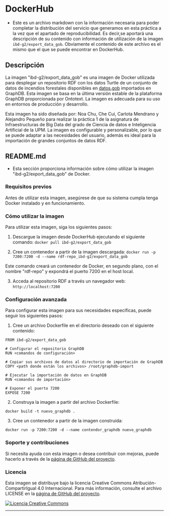 # DockerHub

- Este es un archivo markdown con la información necesaria para poder completar la distribución del servicio que generamos en esta práctica a la vez que el apartado de reproducibilidad. Es decir,se aportará una descripción de su contenido con información de utilización de la imagen `ibd-g2/export_data_gob`. Obviamente el contenido de este archivo es el mismo que el que se puede encontrar en DockerHub.

## Descripción

La imagen "ibd-g2/export_data_gob" es una imagen de Docker utilizada para desplegar un repositorio RDF con los datos Turtle de un conjunto de datos de incendios forestales disponibles en [datos.gob](https://datos.gob.es/es) importados en GraphDB. Esta imagen se basa en la última versión estable de la plataforma GraphDB proporcionada por Ontotext. La imagen es adecuada para su uso en entornos de producción y desarrollo.

Esta imagen ha sido diseñada por: Noa Chu, Che Cui, Carlota Mendrano y Alejandro Pequeño para realizar la práctica 1 de la asignatura de Infraestructuras de Big Data del grado de Ciencia de datos e Inteligencia Artificial de la UPM. La imagen es configurable y personalizable, por lo que se puede adaptar a las necesidades del usuario, además es ideal para la importación de grandes conjuntos de datos RDF.

## README.md

- Esta sección proporciona información sobre cómo utilizar la imagen "ibd-g2/export_data_gob" de Docker.

### Requisitos previos

Antes de utilizar esta imagen, asegúrese de que su sistema cumpla tenga Docker instalado y en funcionamiento.

### Cómo utilizar la imagen

Para utilizar esta imagen, siga los siguientes pasos:

1. Descargue la imagen desde DockerHub ejecutando el siguiente comando: `docker pull ibd-g2/export_data_gob`

2. Cree un contenedor a partir de la imagen descargada: `docker run -p 7200:7200 -d --name rdf-repo_ibd-g2/export_data_gob`

Este comando creará un contenedor de Docker, en segundo plano, con el nombre "rdf-repo" y expondrá el puerto 7200 en el host local.

3. Acceda al repositorio RDF a través un navegador web: `http://localhost:7200`

### Configuración avanzada

Para configurar esta imagen para sus necesidades específicas, puede seguir los siguientes pasos:

1. Cree un archivo Dockerfile en el directorio deseado con el siguiente contenido:

```
FROM ibd-g2/export_data_gob

# Configurar el repositorio GraphDB
RUN <comandos de configuración>

# Copiar sus archivos de datos al directorio de importación de GraphDB
COPY <path donde están los archivos> /root/graphdb-import

# Ejecutar la importación de datos en GraphDB
RUN <comandos de importación>

# Exponer el puerto 7200
EXPOSE 7200
```

2. Construya la imagen a partir del archivo Dockerfile:

`docker build -t nuevo_graphdb .`

3. Cree un contenedor a partir de la imagen construida:

`docker run -p 7200:7200 -d --name contendor_graphdb nuevo_graphdb`

### Soporte y contribuciones

Si necesita ayuda con esta imagen o desea contribuir con mejoras, puede hacerlo a través de la [página de GitHub del proyecto](https://github.com/AlejandroPqLz/IBD_Grupo2-P1.git).

### Licencia

Esta imagen se distribuye bajo la licencia Creative Commons Atribución-CompartirIgual 4.0 Internacional. Para más información, consulte el archivo LICENSE en la [página de GitHub del proyecto](https://github.com/AlejandroPqLz/IBD_Grupo2-P1.git).

<a rel="license" href="http://creativecommons.org/licenses/by-sa/4.0/"><img alt="Licencia Creative Commons" style="border-width:0" src="https://i.creativecommons.org/l/by-sa/4.0/88x31.png" /></a>

****
